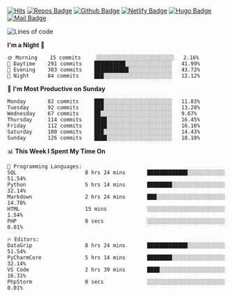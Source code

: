 

[![Hits](https://hits.seeyoufarm.com/api/count/incr/badge.svg?url=https%3A%2F%2Fgithub.com/sangm1n)](https://hits.seeyoufarm.com) 
[![Repos Badge](https://badges.pufler.dev/repos/sangm1n)](https://badges.pufler.dev)
[![Github Badge](http://img.shields.io/badge/-github-black?style=flat-square&logo=github&logoColor=white&link=https:https://github.com/sangm1n/)](https://github.com/sangm1n/)
[![Netlify Badge](https://img.shields.io/badge/-TIL-00C7B7?style=flat-square&logo=Netlify&logoColor=white&link=https://sangminlog.netlify.com)](https://sangminlog.netlify.com)
[![Hugo Badge](https://img.shields.io/badge/-techblog-FF4088?style=flat-square&logo=Hugo&logoColor=white&link=https://sangm1n.github.io)](https://sangm1n.github.io)
[![Mail Badge](http://img.shields.io/badge/-mail-D14836?style=flat-square&logo=Gmail&logoColor=white&link=mailto:dltkd96als@naver.com)](mailto:dltkd96als@naver.com/)

<!--START_SECTION:waka-->
![Lines of code](https://img.shields.io/badge/From%20Hello%20World%20I%27ve%20Written-2.3%20million%20lines%20of%20code-blue)

**I'm a Night 🦉** 

```text
🌞 Morning    15 commits     ░░░░░░░░░░░░░░░░░░░░░░░░░   2.16% 
🌆 Daytime    291 commits    ██████████░░░░░░░░░░░░░░░   41.99% 
🌃 Evening    303 commits    ███████████░░░░░░░░░░░░░░   43.72% 
🌙 Night      84 commits     ███░░░░░░░░░░░░░░░░░░░░░░   12.12%

```
📅 **I'm Most Productive on Sunday** 

```text
Monday       82 commits     ███░░░░░░░░░░░░░░░░░░░░░░   11.83% 
Tuesday      92 commits     ███░░░░░░░░░░░░░░░░░░░░░░   13.28% 
Wednesday    67 commits     ██░░░░░░░░░░░░░░░░░░░░░░░   9.67% 
Thursday     114 commits    ████░░░░░░░░░░░░░░░░░░░░░   16.45% 
Friday       112 commits    ████░░░░░░░░░░░░░░░░░░░░░   16.16% 
Saturday     100 commits    ███░░░░░░░░░░░░░░░░░░░░░░   14.43% 
Sunday       126 commits    ████░░░░░░░░░░░░░░░░░░░░░   18.18%

```


📊 **This Week I Spent My Time On** 

```text
💬 Programming Languages: 
SQL                      8 hrs 24 mins       █████████████░░░░░░░░░░░░   51.54% 
Python                   5 hrs 14 mins       ████████░░░░░░░░░░░░░░░░░   32.14% 
Markdown                 2 hrs 24 mins       ███░░░░░░░░░░░░░░░░░░░░░░   14.78% 
HTML                     15 mins             ░░░░░░░░░░░░░░░░░░░░░░░░░   1.54% 
PHP                      0 secs              ░░░░░░░░░░░░░░░░░░░░░░░░░   0.01%

🔥 Editors: 
DataGrip                 8 hrs 24 mins       █████████████░░░░░░░░░░░░   51.54% 
PyCharmCore              5 hrs 14 mins       ████████░░░░░░░░░░░░░░░░░   32.14% 
VS Code                  2 hrs 39 mins       ████░░░░░░░░░░░░░░░░░░░░░   16.31% 
PhpStorm                 0 secs              ░░░░░░░░░░░░░░░░░░░░░░░░░   0.01%

```


<!--END_SECTION:waka-->


<!--
**sangm1n/sangm1n** is a ✨ _special_ ✨ repository because its `README.md` (this file) appears on your GitHub profile.

Here are some ideas to get you started:

- 🔭 I’m currently working on ...
- 🌱 I’m currently learning ...
- 👯 I’m looking to collaborate on ...
- 🤔 I’m looking for help with ...
- 💬 Ask me about ...
- 📫 How to reach me: ...
- 😄 Pronouns: ...
- ⚡ Fun fact: ...

https://shields.io/
-->



